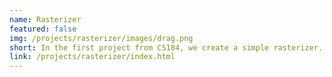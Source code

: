 ```yaml
---
name: Rasterizer
featured: false
img: /projects/rasterizer/images/drag.png
short: In the first project from CS184, we create a simple rasterizer. We are introduced to sampling as it relates to computer graphics, via anti-aliasing, utilizing barycentric coordinates, and various methods of sampling from a texture. We also implement standard affine transforms. 
link: /projects/rasterizer/index.html
---
```


